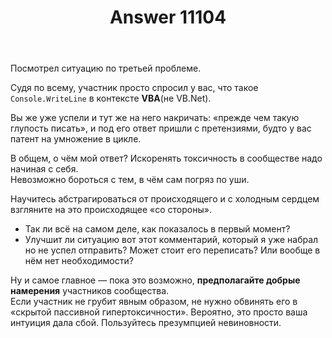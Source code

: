 ﻿---
title: "Answer 11104"
se.owner.user_id: 176064
se.owner.display_name: "vp_arth"
se.owner.link: "https://ru.meta.stackoverflow.com/users/176064/vp-arth"
se.answer_id: 11104
se.question_id: 11103
se.post_type: answer
se.is_accepted: True
---
<p>Посмотрел ситуацию по третьей проблеме.</p>
<p>Судя по всему, участник просто спросил у вас,
что такое <code>Console.WriteLine</code> в контексте <strong>VBA</strong>(не VB.Net).</p>
<p>Вы же уже успели и тут же на него накричать: «прежде чем такую глупость писать», и под его ответ пришли с претензиями, будто у вас патент на умножение в цикле.</p>
<p>В общем, о чём мой ответ? Искоренять токсичность в сообществе надо начиная с себя.<br />
Невозможно бороться с тем, в чём сам погряз по уши.</p>
<p>Научитесь абстрагироваться от происходящего и с холодным сердцем взгляните на это происходящее «со стороны».</p>
<ul>
<li>Так ли всё на самом деле, как показалось в первый момент?</li>
<li>Улучшит ли ситуацию вот этот комментарий, который я уже набрал но не успел отправить? Может стоит его переписать? Или вообще в нём нет необходимости?</li>
</ul>
<p>Ну и самое главное — пока это возможно, <strong>предполагайте добрые намерения</strong> участников сообщества.<br />
Если участник не грубит явным образом, не нужно обвинять его в «скрытой пассивной гипертоксичности». Вероятно, это просто ваша интуиция дала сбой. Пользуйтесь презумпцией невиновности.</p>
